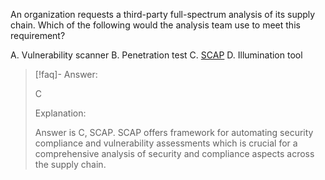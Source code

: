 
An organization requests a third-party full-spectrum analysis of its supply chain. Which of the following would the analysis team use to meet this requirement? 

A. Vulnerability scanner 
B. Penetration test 
C. [SCAP](../../Glossary/SCAP.md) 
D. Illumination tool

> [!faq]- Answer: 
> 
> C 
> 
> Explanation: 
> 
> Answer is C, SCAP. SCAP offers framework for automating security compliance and vulnerability assessments which is crucial for a comprehensive analysis of security and compliance aspects across the supply chain.
